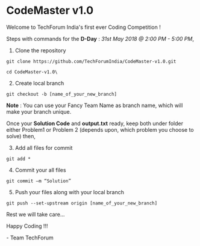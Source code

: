 # CodeMaster v1.0

Welcome to TechForum India's first ever Coding Competition !

Steps with commands for the **D-Day** : *31st May 2018 @ 2:00 PM - 5:00 PM*,

1. Clone the repository

```
git clone https://github.com/TechForumIndia/CodeMaster-v1.0.git

cd CodeMaster-v1.0\
```
2. Create local branch

```
git checkout -b [name_of_your_new_branch]
```
**Note** : You can use your Fancy Team Name as branch name, which will make your branch unique.

Once your **Solution Code** and **output.txt** ready, keep both under folder either Problem1 or Problem 2 (depends upon, which problem you choose to solve) then,

3. Add all files for commit

```
git add *
```

4. Commit your all files
```
git commit –m “Solution”
```

5. Push your files along with your local branch

```
git push --set-upstream origin [name_of_your_new_branch]
```

Rest we will take care...

Happy Coding !!!

\- Team TechForum
